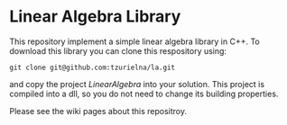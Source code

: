 # Linear Algebra Library
This repository implement a simple linear algebra library in C++.
To download this library you can clone this respository using:
```
git clone git@github.com:tzurielna/la.git
```
and copy the project *LinearAlgebra* into your solution. This project is compiled into a dll, so you do not need to change its building properties.

Please see the wiki pages about this repositroy.
